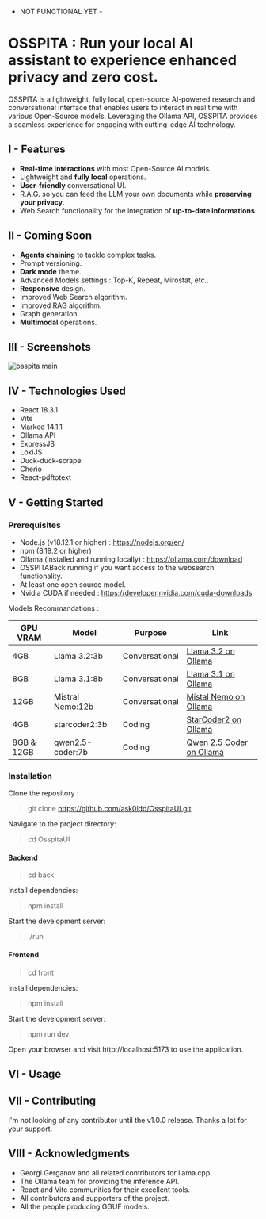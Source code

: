 - NOT FUNCTIONAL YET -

# OSSPITA : Run your local AI assistant to experience enhanced privacy and zero cost.

OSSPITA is a lightweight, fully local, open-source AI-powered research and conversational interface that enables users to interact in real time with various Open-Source models. Leveraging the Ollama API, OSSPITA provides a seamless experience for engaging with cutting-edge AI technology.

## I - Features

- **Real-time interactions** with most Open-Source AI models.
- Lightweight and **fully local** operations.
- **User-friendly** conversational UI.
- R.A.G. so you can feed the LLM your own documents while **preserving your privacy**.
- Web Search functionality for the integration of **up-to-date informations**.

## II - Coming Soon

- **Agents chaining** to tackle complex tasks.
- Prompt versioning.
- **Dark mode** theme.
- Advanced Models settings : Top-K, Repeat, Mirostat, etc..
- **Responsive** design.
- Improved Web Search algorithm.
- Improved RAG algorithm.
- Graph generation.
- **Multimodal** operations.

## III - Screenshots

![osspita main](https://github.com/ask0ldd/OsspitaUI/blob/main/src/assets/screenshot1.png "osspita main")

## IV - Technologies Used

- React 18.3.1
- Vite
- Marked 14.1.1
- Ollama API
- ExpressJS
- LokiJS
- Duck-duck-scrape
- Cherio
- React-pdftotext

## V - Getting Started

### Prerequisites

- Node.js (v18.12.1 or higher) : https://nodejs.org/en/
- npm (8.19.2 or higher)
- Ollama (installed and running locally) : https://ollama.com/download
- OSSPITABack running if you want access to the websearch functionality.
- At least one open source model.
- Nvidia CUDA if needed : https://developer.nvidia.com/cuda-downloads

Models Recommandations :

| GPU VRAM   | Model            | Purpose        | Link                                                                 |
| ---------- | ---------------- | -------------- | -------------------------------------------------------------------- |
| 4GB        | Llama 3.2:3b     | Conversational | [Llama 3.2 on Ollama](https://ollama.ai/library/llama2)              |
| 8GB        | Llama 3.1:8b     | Conversational | [Llama 3.1 on Ollama](https://ollama.ai/library/llama2)              |
| 12GB       | Mistral Nemo:12b | Conversational | [Mistal Nemo on Ollama](https://ollama.ai/library/mistral)           |
| 4GB        | starcoder2:3b    | Coding         | [StarCoder2 on Ollama](https://ollama.com/library/starcoder2)        |
| 8GB & 12GB | qwen2.5-coder:7b | Coding         | [Qwen 2.5 Coder on Ollama](https://ollama.com/library/qwen2.5-coder) |

### Installation

Clone the repository :

> git clone https://github.com/ask0ldd/OsspitaUI.git

Navigate to the project directory:

> cd OsspitaUI

#### Backend

> cd back

Install dependencies:

> npm install

Start the development server:

> ./run

#### Frontend

> cd front

Install dependencies:

> npm install

Start the development server:

> npm run dev

Open your browser and visit http://localhost:5173 to use the application.

## VI - Usage

## VII - Contributing

I'm not looking of any contributor until the v1.0.0 release. Thanks a lot for your support.

## VIII - Acknowledgments

- Georgi Gerganov and all related contributors for llama.cpp.
- The Ollama team for providing the inference API.
- React and Vite communities for their excellent tools.
- All contributors and supporters of the project.
- All the people producing GGUF models.
